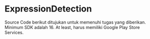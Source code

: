 # ExpressionDetection

Source Code berikut ditujukan untuk memenuhi tugas yang diberikan.
Minimum SDK adalah 16.
At least, harus memiliki Google Play Store Services.
